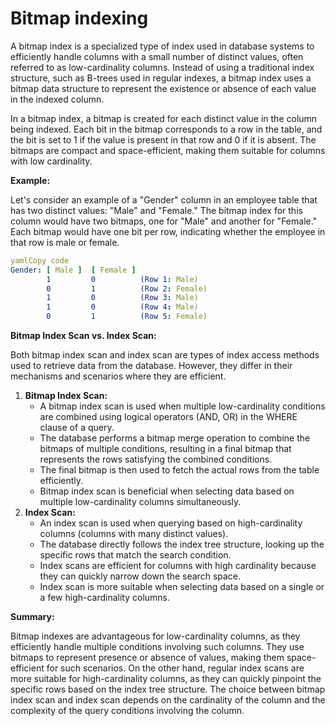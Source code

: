 # Bitmap indexing

A bitmap index is a specialized type of index used in database systems to efficiently handle columns with a small number of distinct values, often referred to as low-cardinality columns. Instead of using a traditional index structure, such as B-trees used in regular indexes, a bitmap index uses a bitmap data structure to represent the existence or absence of each value in the indexed column.

In a bitmap index, a bitmap is created for each distinct value in the column being indexed. Each bit in the bitmap corresponds to a row in the table, and the bit is set to 1 if the value is present in that row and 0 if it is absent. The bitmaps are compact and space-efficient, making them suitable for columns with low cardinality.

**Example:**

Let's consider an example of a "Gender" column in an employee table that has two distinct values: "Male" and "Female." The bitmap index for this column would have two bitmaps, one for "Male" and another for "Female." Each bitmap would have one bit per row, indicating whether the employee in that row is male or female.

```yaml
yamlCopy code
Gender: [ Male ]  [ Female ]
        1         0          (Row 1: Male)
        0         1          (Row 2: Female)
        1         0          (Row 3: Male)
        1         0          (Row 4: Male)
        0         1          (Row 5: Female)

```

**Bitmap Index Scan vs. Index Scan:**

Both bitmap index scan and index scan are types of index access methods used to retrieve data from the database. However, they differ in their mechanisms and scenarios where they are efficient.

1. **Bitmap Index Scan:**
    - A bitmap index scan is used when multiple low-cardinality conditions are combined using logical operators (AND, OR) in the WHERE clause of a query.
    - The database performs a bitmap merge operation to combine the bitmaps of multiple conditions, resulting in a final bitmap that represents the rows satisfying the combined conditions.
    - The final bitmap is then used to fetch the actual rows from the table efficiently.
    - Bitmap index scan is beneficial when selecting data based on multiple low-cardinality columns simultaneously.
2. **Index Scan:**
    - An index scan is used when querying based on high-cardinality columns (columns with many distinct values).
    - The database directly follows the index tree structure, looking up the specific rows that match the search condition.
    - Index scans are efficient for columns with high cardinality because they can quickly narrow down the search space.
    - Index scan is more suitable when selecting data based on a single or a few high-cardinality columns.

**Summary:**

Bitmap indexes are advantageous for low-cardinality columns, as they efficiently handle multiple conditions involving such columns. They use bitmaps to represent presence or absence of values, making them space-efficient for such scenarios. On the other hand, regular index scans are more suitable for high-cardinality columns, as they can quickly pinpoint the specific rows based on the index tree structure. The choice between bitmap index scan and index scan depends on the cardinality of the column and the complexity of the query conditions involving the column.